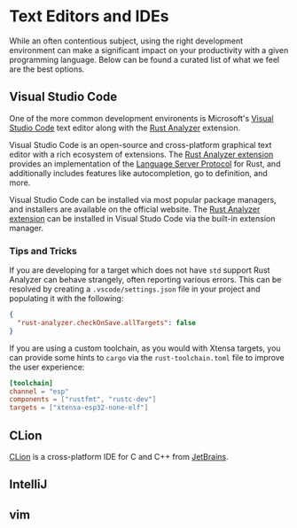 # Text Editors and IDEs

While an often contentious subject, using the right development environment can make a significant impact on your productivity with a given programming language. Below can be found a curated list of what we feel are the best options.

## Visual Studio Code

One of the more common development environents is Microsoft's [Visual Studio Code] text editor along with the [Rust Analyzer] extension.

Visual Studio Code is an open-source and cross-platform graphical text editor with a rich ecosystem of extensions. The [Rust Analyzer extension] provides an implementation of the [Language Server Protocol] for Rust, and additionally includes features like autocompletion, go to definition, and more.

Visual Studio Code can be installed via most popular package managers, and installers are available on the official website. The [Rust Analyzer extension] can be installed in Visual Studo Code via the built-in extension manager.

[visual studio code]: https://code.visualstudio.com/
[rust analyzer]: https://rust-analyzer.github.io/
[Rust Analyzer extension]: https://marketplace.visualstudio.com/items?itemName=rust-lang.rust-analyzer
[language server protocol]: https://microsoft.github.io/language-server-protocol/

### Tips and Tricks

If you are developing for a target which does not have `std` support Rust Analyzer can behave strangely, often reporting various errors. This can be resolved by creating a `.vscode/settings.json` file in your project and populating it with the following:

```json
{
  "rust-analyzer.checkOnSave.allTargets": false
}
```

If you are using a custom toolchain, as you would with Xtensa targets, you can provide some hints to `cargo` via the `rust-toolchain.toml` file to improve the user experience:

```toml
[toolchain]
channel = "esp"
components = ["rustfmt", "rustc-dev"]
targets = ["xtensa-esp32-none-elf"]
```

## CLion

[CLion] is a cross-platform IDE for C and C++ from [JetBrains].

[clion]: https://www.jetbrains.com/clion/
[clion rust plugin]: https://www.jetbrains.com/help/clion/rust-support.html
[jetbrains]: https://www.jetbrains.com/

## IntelliJ

[intellij]: https://www.jetbrains.com/idea/
[intellij rust plugin]: https://intellij-rust.github.io/

## vim

[vim]: https://www.vim.org/
[rust.vim]: https://github.com/rust-lang/rust.vim/
